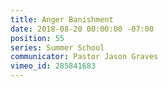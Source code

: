 ```yaml
---
title: Anger Banishment
date: 2018-08-20 00:00:00 -07:00
position: 55
series: Summer School
communicator: Pastor Jason Graves
vimeo_id: 285841683
---
```


